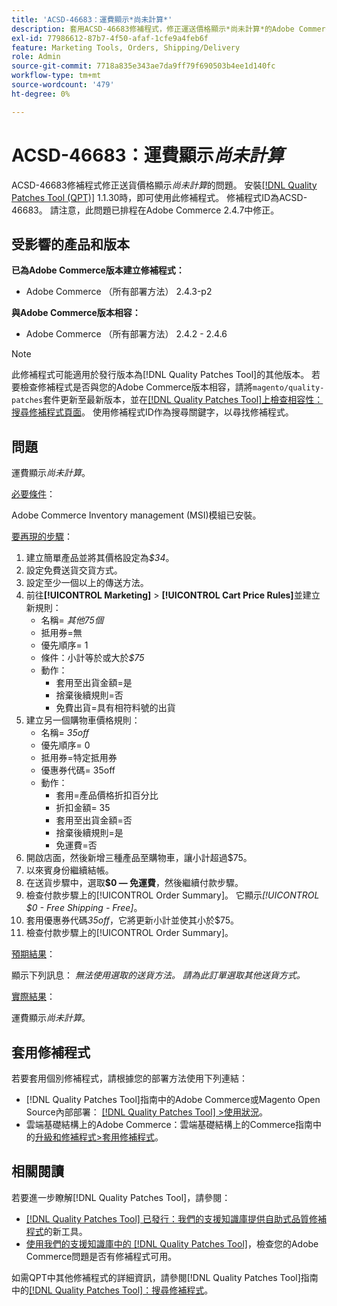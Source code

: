 ```yaml
---
title: 'ACSD-46683：運費顯示*尚未計算*'
description: 套用ACSD-46683修補程式，修正運送價格顯示*尚未計算*的Adobe Commerce問題。
exl-id: 77986612-87b7-4f50-afaf-1cfe9a4feb6f
feature: Marketing Tools, Orders, Shipping/Delivery
role: Admin
source-git-commit: 7718a835e343ae7da9ff79f690503b4ee1d140fc
workflow-type: tm+mt
source-wordcount: '479'
ht-degree: 0%

---
```


# ACSD-46683：運費顯示&#x200B;*尚未計算*

ACSD-46683修補程式修正送貨價格顯示&#x200B;*尚未計算*&#x200B;的問題。 安裝[[!DNL Quality Patches Tool (QPT)]](/help/announcements/adobe-commerce-announcements/magento-quality-patches-released-new-tool-to-self-serve-quality-patches.md) 1.1.30時，即可使用此修補程式。 修補程式ID為ACSD-46683。 請注意，此問題已排程在Adobe Commerce 2.4.7中修正。

## 受影響的產品和版本

**已為Adobe Commerce版本建立修補程式：**

* Adobe Commerce （所有部署方法） 2.4.3-p2

**與Adobe Commerce版本相容：**

* Adobe Commerce （所有部署方法） 2.4.2 - 2.4.6

>[!NOTE]
>
>此修補程式可能適用於發行版本為[!DNL Quality Patches Tool]的其他版本。 若要檢查修補程式是否與您的Adobe Commerce版本相容，請將`magento/quality-patches`套件更新至最新版本，並在[[!DNL Quality Patches Tool]上檢查相容性：搜尋修補程式頁面](https://experienceleague.adobe.com/tools/commerce-quality-patches/index.html)。 使用修補程式ID作為搜尋關鍵字，以尋找修補程式。

## 問題

運費顯示&#x200B;*尚未計算*。

<u>必要條件</u>：

Adobe Commerce Inventory management (MSI)模組已安裝。

<u>要再現的步驟</u>：

1. 建立簡單產品並將其價格設定為&#x200B;*$34*。
1. 設定免費送貨交貨方式。
1. 設定至少一個以上的傳送方法。
1. 前往&#x200B;**[!UICONTROL Marketing]** > **[!UICONTROL Cart Price Rules]**&#x200B;並建立新規則：
   * 名稱= *其他75個*
   * 抵用券=無
   * 優先順序= 1
   * 條件：小計等於或大於&#x200B;*$75*
   * 動作：
      * 套用至出貨金額=是
      * 捨棄後續規則=否
      * 免費出貨=具有相符料號的出貨
1. 建立另一個購物車價格規則：
   * 名稱= *35off*
   * 優先順序= 0
   * 抵用券=特定抵用券
   * 優惠券代碼= 35off
   * 動作：
      * 套用=產品價格折扣百分比
      * 折扣金額= 35
      * 套用至出貨金額=否
      * 捨棄後續規則=是
      * 免運費=否
1. 開啟店面，然後新增三種產品至購物車，讓小計超過$75。
1. 以來賓身份繼續結帳。
1. 在送貨步驟中，選取&#x200B;**$0 — 免運費**，然後繼續付款步驟。
1. 檢查付款步驟上的[!UICONTROL Order Summary]。 它顯示&#x200B;*[!UICONTROL $0 - Free Shipping - Free]*。
1. 套用優惠券代碼&#x200B;*35off*，它將更新小計並使其小於$75。
1. 檢查付款步驟上的[!UICONTROL Order Summary]。

<u>預期結果</u>：

顯示下列訊息： *無法使用選取的送貨方法。 請為此訂單選取其他送貨方式。*

<u>實際結果</u>：

運費顯示&#x200B;*尚未計算*。

## 套用修補程式

若要套用個別修補程式，請根據您的部署方法使用下列連結：

* [!DNL Quality Patches Tool]指南中的Adobe Commerce或Magento Open Source內部部署： [[!DNL Quality Patches Tool] >使用狀況](https://experienceleague.adobe.com/docs/commerce-operations/tools/quality-patches-tool/usage.html)。
* 雲端基礎結構上的Adobe Commerce：雲端基礎結構上的Commerce指南中的[升級和修補程式>套用修補程式](https://experienceleague.adobe.com/docs/commerce-cloud-service/user-guide/develop/upgrade/apply-patches.html)。

## 相關閱讀

若要進一步瞭解[!DNL Quality Patches Tool]，請參閱：

* [[!DNL Quality Patches Tool] 已發行：我們的支援知識庫提供自助式品質修補程式](/help/announcements/adobe-commerce-announcements/magento-quality-patches-released-new-tool-to-self-serve-quality-patches.md)的新工具。
* [使用我們的支援知識庫中的 [!DNL Quality Patches Tool]](/help/support-tools/patches-available-in-qpt-tool/check-patch-for-magento-issue-with-magento-quality-patches.md)，檢查您的Adobe Commerce問題是否有修補程式可用。

如需QPT中其他修補程式的詳細資訊，請參閱[!DNL Quality Patches Tool]指南中的[[!DNL Quality Patches Tool]：搜尋修補程式](https://experienceleague.adobe.com/tools/commerce-quality-patches/index.html)。
